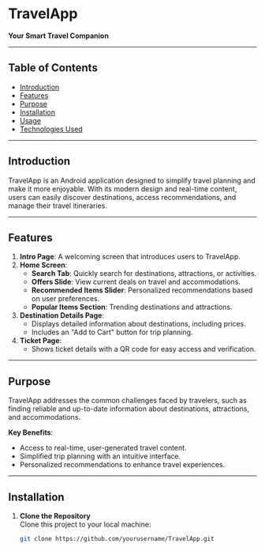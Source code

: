 # TravelApp  

**Your Smart Travel Companion**  

---

## Table of Contents  
- [Introduction](#introduction)  
- [Features](#features)  
- [Purpose](#purpose)  
- [Installation](#installation)  
- [Usage](#usage)  
- [Technologies Used](#technologies-used)  


---

## Introduction  
TravelApp is an Android application designed to simplify travel planning and make it more enjoyable. With its modern design and real-time content, users can easily discover destinations, access recommendations, and manage their travel itineraries.  

---

## Features  
1. **Intro Page**: A welcoming screen that introduces users to TravelApp.  
2. **Home Screen**:  
   - **Search Tab**: Quickly search for destinations, attractions, or activities.  
   - **Offers Slide**: View current deals on travel and accommodations.  
   - **Recommended Items Slider**: Personalized recommendations based on user preferences.  
   - **Popular Items Section**: Trending destinations and attractions.  
3. **Destination Details Page**:  
   - Displays detailed information about destinations, including prices.  
   - Includes an "Add to Cart" button for trip planning.  
4. **Ticket Page**:  
   - Shows ticket details with a QR code for easy access and verification.  

---

## Purpose  
TravelApp addresses the common challenges faced by travelers, such as finding reliable and up-to-date information about destinations, attractions, and accommodations.  

**Key Benefits**:  
- Access to real-time, user-generated travel content.  
- Simplified trip planning with an intuitive interface.  
- Personalized recommendations to enhance travel experiences.  

---

## Installation  

1. **Clone the Repository**  
   Clone this project to your local machine:  
   ```bash  
   git clone https://github.com/yourusername/TravelApp.git  
